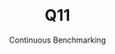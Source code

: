 ---
layout: docu
title: Q11
subtitle: Continuous Benchmarking
selected: TPC-H
expanded: Benchmarking
benchmark: /individual_results/Q11.html
---